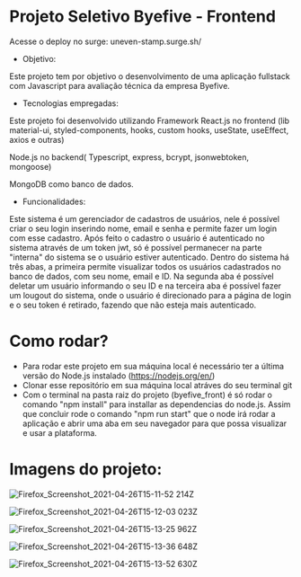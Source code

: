 # Projeto Seletivo Byefive - Frontend

Acesse o deploy no surge: uneven-stamp.surge.sh/

* Objetivo:

Este projeto tem por objetivo o desenvolvimento de uma aplicação fullstack com Javascript para avaliação técnica da empresa Byefive.

* Tecnologias empregadas:

Este projeto foi desenvolvido utilizando Framework React.js no frontend (lib material-ui, styled-components, hooks, custom hooks, useState, useEffect, axios e outras)

Node.js no backend( Typescript, express, bcrypt, jsonwebtoken, mongoose)

MongoDB como banco de dados.

* Funcionalidades:

Este sistema é um gerenciador de cadastros de usuários, nele é possível criar o seu login inserindo nome, email e senha e permite fazer um login com esse cadastro. Após feito o cadastro o usuário é autenticado no sistema através de um token jwt, só é possível permanecer na parte "interna" do sistema se o usuário estiver autenticado.
Dentro do sistema há três abas, a primeira permite visualizar todos os usuários cadastrados no banco de dados, com seu nome, email e ID. Na segunda aba é possível deletar um usuário informando o seu ID e na terceira aba é possível fazer um lougout do sistema, onde o usuário é direcionado para a página de login e o seu token é retirado, fazendo que não esteja mais autenticado.

# Como rodar?

* Para rodar este projeto em sua máquina local é necessário ter a última versão do Node.js instalado (https://nodejs.org/en/)
* Clonar esse repositório em sua máquina local atráves do seu terminal git
* Com o terminal na pasta raiz do projeto (byefive_front) é só rodar o comando "npm install" para installar as dependencias do node.js. Assim que concluir rode o comando "npm run start" que o node irá rodar a aplicação e abrir uma aba em seu navegador para que possa visualizar e usar a plataforma.

# Imagens do projeto:

![Firefox_Screenshot_2021-04-26T15-11-52 214Z](https://user-images.githubusercontent.com/71237016/116113402-da1f8e00-a68e-11eb-9db3-ae5b63b4d3b0.png)

![Firefox_Screenshot_2021-04-26T15-12-03 023Z](https://user-images.githubusercontent.com/71237016/116113411-dc81e800-a68e-11eb-980f-1715d3aabfd4.png)

![Firefox_Screenshot_2021-04-26T15-13-25 962Z](https://user-images.githubusercontent.com/71237016/116113415-ddb31500-a68e-11eb-889b-a7b47019afe9.png)

![Firefox_Screenshot_2021-04-26T15-13-36 648Z](https://user-images.githubusercontent.com/71237016/116113434-e1469c00-a68e-11eb-8f48-2f76f428c117.png)

![Firefox_Screenshot_2021-04-26T15-13-52 630Z](https://user-images.githubusercontent.com/71237016/116113447-e3105f80-a68e-11eb-8f97-9e265bc12c27.png)
